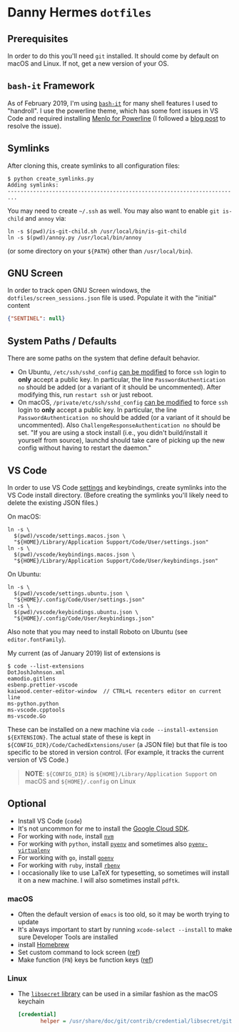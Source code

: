 # Danny Hermes `dotfiles`

## Prerequisites

In order to do this you'll need `git` installed. It should come by default
on macOS and Linux. If not, get a new version of your OS.

## `bash-it` Framework

As of February 2019, I'm using [`bash-it`][14] for many shell features I
used to "handroll". I use the powerline theme, which has some font issues in
VS Code and required installing [Menlo for Powerline][15] (I followed a
[blog post][15] to resolve the issue).

## Symlinks

After cloning this, create symlinks to all configuration files:

```console
$ python create_symlinks.py
Adding symlinks:
----------------------------------------------------------------------
...
```

You may need to create `~/.ssh` as well. You may also want to enable
`git is-child` and `annoy` via:

```console
ln -s $(pwd)/is-git-child.sh /usr/local/bin/is-git-child
ln -s $(pwd)/annoy.py /usr/local/bin/annoy
```

(or some directory on your `${PATH}` other than `/usr/local/bin`).

## GNU Screen

In order to track open GNU Screen windows, the `dotfiles/screen_sessions.json`
file is used. Populate it with the "initial" content

```json
{"SENTINEL": null}
```

## System Paths / Defaults

There are some paths on the system that define default behavior.

- On Ubuntu, `/etc/ssh/sshd_config` [can be modified][2] to force `ssh`
  login to **only** accept a public key. In particular, the line
  `PasswordAuthentication no` should be added (or a variant of it should
  be uncommented). After modifying this, run `restart ssh` or just reboot.
- On macOS, `/private/etc/ssh/sshd_config` [can be modified][8] to force `ssh`
  login to **only** accept a public key. In particular, the line
  `PasswordAuthentication no` should be added (or a variant of it should
  be uncommented). Also `ChallengeResponseAuthentication no` should be set.
  "If you are using a stock install (i.e., you didn't build/install it yourself
  from source), launchd should take care of picking up the new config without
  having to restart the daemon."

## VS Code

In order to use VS Code [settings][9] and keybindings, create symlinks
into the VS Code install directory. (Before creating the symlinks you'll
likely need to delete the existing JSON files.)

On macOS:

```console
ln -s \
  $(pwd)/vscode/settings.macos.json \
  "${HOME}/Library/Application Support/Code/User/settings.json"
ln -s \
  $(pwd)/vscode/keybindings.macos.json \
  "${HOME}/Library/Application Support/Code/User/keybindings.json"
```

On Ubuntu:

```console
ln -s \
  $(pwd)/vscode/settings.ubuntu.json \
  "${HOME}/.config/Code/User/settings.json"
ln -s \
  $(pwd)/vscode/keybindings.ubuntu.json \
  "${HOME}/.config/Code/User/keybindings.json"
```

Also note that you may need to install Roboto on Ubuntu (see
`editor.fontFamily`).

My current (as of January 2019) list of extensions is

```console
$ code --list-extensions
DotJoshJohnson.xml
eamodio.gitlens
esbenp.prettier-vscode
kaiwood.center-editor-window  // CTRL+L recenters editor on current line
ms-python.python
ms-vscode.cpptools
ms-vscode.Go
```

These can be installed on a new machine via
`code --install-extension ${EXTENSION}`. The actual state of these is kept
in `${CONFIG_DIR}/Code/CachedExtensions/user` (a JSON file) but that file is
too specific to be stored in version control. (For example, it tracks the
current version of VS Code.)

> **NOTE**: `${CONFIG_DIR}` is `${HOME}/Library/Application Support` on macOS
> and `${HOME}/.config` on Linux

## Optional

- Install VS Code (`code`)
- It's not uncommon for me to install the [Google Cloud SDK][1].
- For working with `node`, install [`nvm`][4]
- For working with `python`, install [`pyenv`][5] and sometimes also
  [`pyenv-virtualenv`][10]
- For working with `go`, install [`goenv`][6]
- For working with `ruby`, install [`rbenv`][7]
- I occasionally like to use LaTeX for typesetting, so sometimes will
  install it on a new machine. I will also sometimes install `pdftk`.

### macOS

- Often the default version of `emacs` is too old, so it may be
  worth trying to update
- It's always important to start by running
  `xcode-select --install` to make sure Developer Tools are installed
- install [Homebrew][3]
- Set custom command to lock screen ([ref][11])
- Make function (`FN`) keys be function keys ([ref][12])

### Linux

- The [`libsecret` library][13] can be used in a similar fashion as the macOS
  keychain

  ```ini
  [credential]
         helper = /usr/share/doc/git/contrib/credential/libsecret/git-credential-libsecret
  ```

[1]: https://cloud.google.com/sdk/install
[2]: https://www.linux.org/threads/how-to-force-ssh-login-via-public-key-authentication.8726/
[3]: https://brew.sh
[4]: https://github.com/creationix/nvm
[5]: https://github.com/pyenv/pyenv
[6]: https://github.com/syndbg/goenv
[7]: https://github.com/rbenv/rbenv
[8]: http://serverfault.com/a/86007
[9]: https://code.visualstudio.com/docs/getstarted/settings
[10]: https://github.com/pyenv/pyenv-virtualenv
[11]: https://maclovin.org/blog-native/2017/high-sierra-set-a-global-shortcut-to-lock-screen
[12]: https://support.apple.com/en-us/HT204436
[13]: https://askubuntu.com/a/959662/439339
[14]: https://github.com/Bash-it/bash-it
[15]: https://dev.to/mattstratton/making-powerline-work-in-visual-studio-code-terminal-1m7
[16]: https://github.com/abertsch/Menlo-for-Powerline
